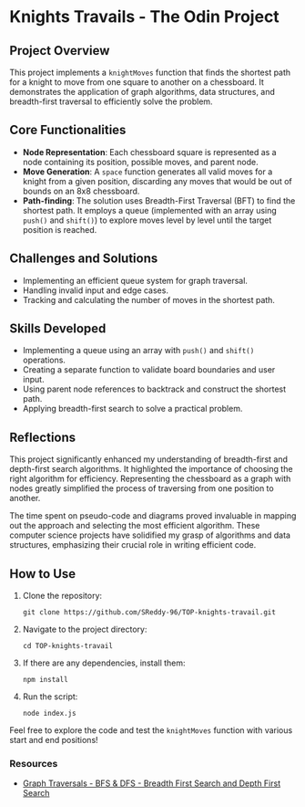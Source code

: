 # Knights Travails - The Odin Project

## Project Overview

This project implements a `knightMoves` function that finds the shortest path for a knight to move from one square to another on a chessboard. It demonstrates the application of graph algorithms, data structures, and breadth-first traversal to efficiently solve the problem.

## Core Functionalities

- **Node Representation**: Each chessboard square is represented as a node containing its position, possible moves, and parent node.
- **Move Generation**: A `space` function generates all valid moves for a knight from a given position, discarding any moves that would be out of bounds on an 8x8 chessboard.
- **Path-finding**: The solution uses Breadth-First Traversal (BFT) to find the shortest path. It employs a queue (implemented with an array using `push()` and `shift()`) to explore moves level by level until the target position is reached.

## Challenges and Solutions

- Implementing an efficient queue system for graph traversal.
- Handling invalid input and edge cases.
- Tracking and calculating the number of moves in the shortest path.

## Skills Developed

- Implementing a queue using an array with `push()` and `shift()` operations.
- Creating a separate function to validate board boundaries and user input.
- Using parent node references to backtrack and construct the shortest path.
- Applying breadth-first search to solve a practical problem.

## Reflections

This project significantly enhanced my understanding of breadth-first and depth-first search algorithms. It highlighted the importance of choosing the right algorithm for efficiency. Representing the chessboard as a graph with nodes greatly simplified the process of traversing from one position to another.

The time spent on pseudo-code and diagrams proved invaluable in mapping out the approach and selecting the most efficient algorithm. These computer science projects have solidified my grasp of algorithms and data structures, emphasizing their crucial role in writing efficient code.

## How to Use

1. Clone the repository:
   ```
   git clone https://github.com/SReddy-96/TOP-knights-travail.git
   ```

2. Navigate to the project directory:
   ```
   cd TOP-knights-travail
   ```

3. If there are any dependencies, install them:
   ```
   npm install
   ```

4. Run the script:
   ```
   node index.js
   ```

Feel free to explore the code and test the `knightMoves` function with various start and end positions!

### Resources

- [Graph Traversals - BFS & DFS - Breadth First Search and Depth First Search](https://www.youtube.com/watch?v=pcKY4hjDrxk)
